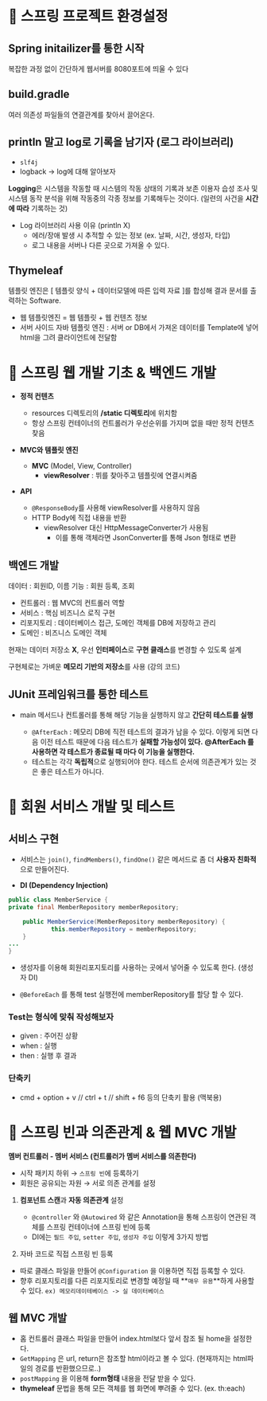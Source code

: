 # 📖 스프링 프로젝트 환경설정

## Spring initailizer를 통한 시작

복잡한 과정 없이 간단하게 웹서버를 8080포트에 띄울 수 있다

## build.gradle

여러 의존성 파일들의 연결관계를 찾아서 끌어온다. 

## println 말고 log로 기록을 남기자 (로그 라이브러리)

- `slf4j`
- logback → log에 대해 알아보자

**Logging**은 시스템을 작동할 때 시스템의 작동 상태의 기록과 보존 이용자 습성 조사 및 시스템 동작 분석을 위해 작동중의 각종 정보를 기록해두는 것이다. (일련의 사건을 **시간에 따라** 기록하는 것)

- Log 라이브러리 사용 이유 (println X)
    - 에러/장애 발생 시 추적할 수 있는 정보 (ex. 날짜, 시간, 생성자, 타입)
    - 로그 내용을 서버나 다른 곳으로 가져올 수 있다.

## Thymeleaf

템플릿 엔진은 [ 템플릿 양식 + 데이터모델에 따른 입력 자료 ]를 합성해 결과 문서를 출력하는 Software.

- 웹 템플릿엔진 = 웹 템플릿 + 웹 컨텐츠 정보
- 서버 사이드 자바 템플릿 엔진 : 서버 or DB에서 가져온 데이터를 Template에 넣어 html을 그려 클라이언트에 전달함

# 📖 스프링 웹 개발 기초 & 백엔드 개발

- **정적 컨텐츠**
    - resources 디렉토리의 **/static 디렉토리**에 위치함
    - 항상 스프링 컨테이너의 컨트롤러가 우선순위를 가지며 없을 때만  정적 컨텐츠 찾음

- **MVC와 템플릿 엔진**
    - **MVC** (Model, View, Controller)
        - **viewResolver** : 뷔를 찾아주고 템플릿에 연결시켜줌

- **API**
    - `@ResponseBody`를 사용해 viewResolver를 사용하지 않음
    - HTTP Body에 직접 내용을 반환
        - viewResolver 대신 HttpMessageConverter가 사용됨
            - 이를 통해 객체라면 JsonConverter를 통해 Json 형태로 변환

## 백엔드 개발

데이터 :  회원ID, 이름
기능    :  회원 등록, 조회

- 컨트롤러 : 웹 MVC의 컨트롤러 역할
- 서비스    : 핵심 비즈니스 로직 구현
- 리포지토리 : 데이터베이스 접근, 도메인 객체를 DB에 저장하고 관리
- 도메인     : 비즈니스 도메인 객체

현재는 데이터 저장소 **X**, 우선 **인터페이스**로 **구현 클래스**를 변경할 수 있도록 설계 

구현체로는 가벼운 **메모리 기반의 저장소**를 사용 (강의 코드)

## JUnit 프레임워크를 통한 테스트

- main 메서드나 컨트롤러를 통해 해당 기능을 실행하지 않고 **간단히 테스트를 실행**

    - `@AfterEach` : 메모리 DB에 직전 테스트의 결과가 남을 수 있다. 이렇게 되면 다음 이전 테스트 때문에 다음 테스트가 **실패할 가능성이 있다.** **@AfterEach 를 사용하면 각 테스트가 종료될 때 마다 이 기능을 실행한다.**
    - 테스트는 각각 **독립적**으로 실행되어야 한다. 테스트 순서에 의존관계가 있는 것은 좋은 테스트가 아니다.
    
# 📖 회원 서비스 개발 및 테스트

## **서비스** 구현

- 서비스는 `join()`, `findMembers()`, `findOne()` 같은 메서드로
좀 더 **사용자 친화적**으로 만들어진다.

- **DI (Dependency Injection)**

```java
public class MemberService {
private final MemberRepository memberRepository;

	public MemberService(MemberRepository memberRepository) {
			this.memberRepository = memberRepository;
	}
...
}
```

- 생성자를 이용해 회원리포지토리를 사용하는 곳에서 넣어줄 수 있도록 한다. (생성자 DI)

- `@BeforeEach` 를 통해 test 실행전에 memberRepository를 할당 할 수 있다.

### Test는 형식에 맞춰 작성해보자

- given : 주어진 상황
- when : 실행
- then   : 실행 후 결과

### 단축키

- cmd + option + v // ctrl + t // shift + f6 등의 단축키 활용 (맥북용)

# 📖 스프링 빈과 의존관계 & 웹 MVC 개발

**멤버 컨트롤러 - 멤버 서비스
(컨트롤러가 멤버 서비스를 의존한다)**

- 시작 패키지 하위 → `스프링 빈`에 등록하기
- 회원은 공유되는 자원 → 서로 의존 관계를 설정

1. **컴포넌트 스캔**과 **자동 의존관계** 설정
    - `@controller` 와 `@Autowired` 와 같은 Annotation을 통해 스프링이 연관된 객체를 스프링 컨테이너에 스프링 빈에 등록
    - DI에는 `필드 주입`, `setter 주입`, `생성자 주입` 이렇게 3가지 방법

 2. 자바 코드로 직접 스프링 빈 등록

- 따로 클래스 파일을 만들어 `@Configuration` 을 이용하면 직접 등록할 수 있다.
- 향후 리포지토리를 다른 리포지토리로 변경할 예정일 때 **`매우 유용`**하게 사용할 수 있다.
`ex) 메모리데이테베이스 -> 실 데이터베이스`

## 웹 MVC 개발

- 홈 컨트롤러 클래스 파일을 만들어 index.html보다 앞서 참조 될 home을 설정한다.
- `GetMapping` 은 url, return은 참조할 html이라고 볼 수 있다. (현재까지는 html파일의 경로를 반환했으므로..)
- `postMapping` 을 이용해 **form형태** 내용을 전달 받을 수 있다.
- **thymeleaf** 문법을 통해 모든 객체를 웹 화면에 뿌려줄 수 있다. (ex. th:each)
